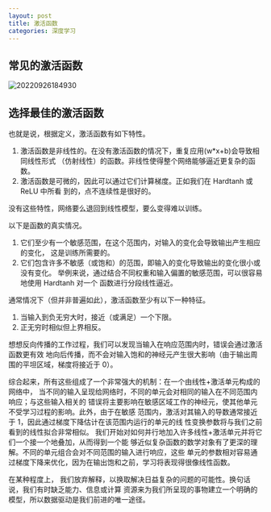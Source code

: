 ```yaml
---
layout: post
title: 激活函数
categories: 深度学习
---
```


## 常见的激活函数

![20220926184930](https://cdn.jsdelivr.net/gh/kexve/img@main/image_blog20220926184930.png)

## 选择最佳的激活函数

也就是说，根据定义，激活函数有如下特性。

1. 激活函数是非线性的。在没有激活函数的情况下，重复应用(w\*x+b)会导致相同线性形式
   （仿射线性）的函数。非线性使得整个网络能够逼近更复杂的函数。
2. 激活函数是可微的，因此可以通过它们计算梯度。正如我们在 Hardtanh 或 ReLU 中所看
   到的，点不连续性是很好的。

没有这些特性，网络要么退回到线性模型，要么变得难以训练。

以下是函数的真实情况。

1. 它们至少有一个敏感范围，在这个范围内，对输入的变化会导致输出产生相应的变化，
   这是训练所需要的。
2. 它们包含许多不敏感（或饱和）的范围，即输入的变化导致输出的变化很小或没有变化。
   举例来说，通过结合不同权重和输入偏置的敏感范围，可以很容易地使用 Hardtanh 对一个
   函数进行分段线性逼近。

通常情况下（但并非普遍如此），激活函数至少有以下一种特征。

1. 当输入到负无穷大时，接近（或满足）一个下限。
2. 正无穷时相似但上界相反。

想想反向传播的工作过程，我们可以发现当输入在响应范围内时，错误会通过激活函数更有效
地向后传播，而不会对输入饱和的神经元产生很大影响（由于输出周围的平坦区域，梯度将接近于 0）。

综合起来，所有这些组成了一个非常强大的机制：在一个由线性+激活单元构成的网络中，
当不同的输入呈现给网络时，不同的单元会对相同的输入在不同范围内响应；与这些输入相关的
错误将主要影响在敏感区域工作的神经元，使其他单元不受学习过程的影响。此外，由于在敏感
范围内，激活对其输入的导数通常接近于 1，因此通过梯度下降估计在该范围内运行的单元的线
性变换参数将与我们之前看到的线性拟合非常相似。
我们开始对如何并行地加入许多线性+激活单元并将它们一个接一个地叠加，从而得到一个能
够近似复杂函数的数学对象有了更深的理解。不同的单元组合会对不同范围的输入进行响应，这些
单元的参数相对容易通过梯度下降来优化，因为在输出饱和之前，学习将表现得很像线性函数。

在某种程度上，
我们放弃解释，以换取解决日益复杂的问题的可能性。换句话说，我们有时缺乏能力、信息或计算
资源来为我们所呈现的事物建立一个明确的模型，所以数据驱动是我们前进的唯一途径。

